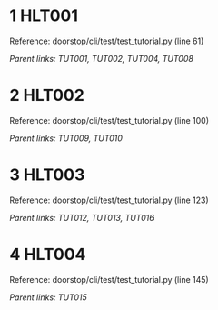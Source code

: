 # 1 HLT001

Reference: doorstop/cli/test/test_tutorial.py (line 61)

*Parent links: TUT001, TUT002, TUT004, TUT008*

# 2 HLT002

Reference: doorstop/cli/test/test_tutorial.py (line 100)

*Parent links: TUT009, TUT010*

# 3 HLT003

Reference: doorstop/cli/test/test_tutorial.py (line 123)

*Parent links: TUT012, TUT013, TUT016*

# 4 HLT004

Reference: doorstop/cli/test/test_tutorial.py (line 145)

*Parent links: TUT015*

